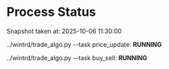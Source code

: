# Process Status

Snapshot taken at: 2025-10-06 11:30:00

../wintrd/trade_algo.py --task price_update: **RUNNING**

../wintrd/trade_algo.py --task buy_sell: **RUNNING**

